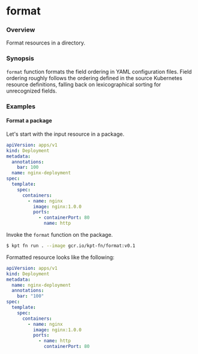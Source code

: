 # format

### Overview

<!--mdtogo:Short-->

Format resources in a directory.

<!--mdtogo-->

### Synopsis

<!--mdtogo:Long-->

`format` function formats the field ordering in YAML configuration files. Field ordering
roughly follows the ordering defined in the source Kubernetes resource definitions, 
falling back on lexicographical sorting for unrecognized fields.

<!--mdtogo-->

### Examples

<!--mdtogo:Examples-->

#### Format a package

Let's start with the input resource in a package.

```yaml
apiVersion: apps/v1
kind: Deployment
metadata:
  annotations:
    bar: 100
  name: nginx-deployment
spec:
  template:
    spec:
      containers:
        - name: nginx
          image: nginx:1.0.0
          ports:
            - containerPort: 80
              name: http
```

Invoke the `format` function on the package.

```sh
$ kpt fn run . --image gcr.io/kpt-fn/format:v0.1
```

Formatted resource looks like the following:

```yaml
apiVersion: apps/v1
kind: Deployment
metadata:
  name: nginx-deployment
  annotations:
    bar: "100"
spec:
  template:
    spec:
      containers:
        - name: nginx
          image: nginx:1.0.0
          ports:
            - name: http
              containerPort: 80
```

<!--mdtogo-->
